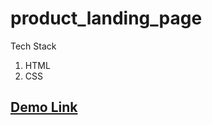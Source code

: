 # product_landing_page

Tech Stack
  1. HTML
  2. CSS

## [Demo Link](http://trombones_landing_page.surge.sh/#pricing)

